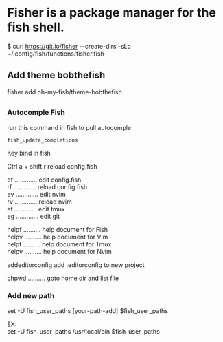 # Fisher is a package manager for the fish shell.

$ curl https://git.io/fisher --create-dirs -sLo ~/.config/fish/functions/fisher.fish

## Add theme bobthefish

fisher add oh-my-fish/theme-bobthefish

## 












<!--  this is some usefull commend.
- - - - - - - - - - - - - - - - - - - - - - - - - - - - - - - - - - -

set tabstop=4                       " ┐
set softtabstop=4                   " │ Set global <TAB> settings.
set shiftwidth=4                    " │
set expandtab                       " ┘

-->

### Autocomple Fish
run this command in fish to pull autocomple
```
fish_update_completions
```
Key bind in fish

Ctrl a + shift r reload config.fish


ef ............. edit config.fish       
rf ............. reload config.fish     
ev ............. edit nvim      
rv ............. reload nvim        
et ............. edit tmux      
eg ............. edit git       

helpf .......... help document for Fish     
helpv .......... help document for Vim      
helpt .......... help document for Tmux     
helpv .......... help document for Nvim     

addeditorconfig  add .editorconfig to new project

chpwd .......... goto home dir and list file







### Add new path        
set -U fish_user_paths [your-path-add] $fish_user_paths     

EX:     
set -U fish_user_paths /usr/local/bin $fish_user_paths
